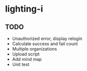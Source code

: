 # lighting-i

## TODO
- Unauthorized error, display relogin
- Calculate success and fail count
- Multiple organizations
- Upload script
- Add mind map
- Unit test